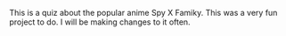 This is a quiz about the popular anime Spy X Famiky. This was a very fun project to do. I will be making changes to it often. 
